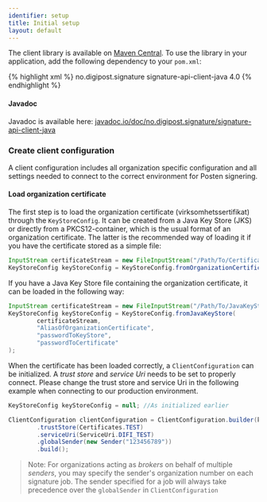 ```yaml
---
identifier: setup
title: Initial setup
layout: default
---
```


The client library is available on [Maven Central](https://search.maven.org/#search%7Cga%7C1%7Cg%3A%22no.digipost.signature%22%20AND%20a%3A%22signature-api-client-java%22). To use the library in your application, add the following dependency to your `pom.xml`:

{% highlight xml %}
<dependency>
    <groupId>no.digipost.signature</groupId>
    <artifactId>signature-api-client-java</artifactId>
    <version>4.0</version>
</dependency>
{% endhighlight %}

#### Javadoc

Javadoc is available here: [javadoc.io/doc/no.digipost.signature/signature-api-client-java](https://www.javadoc.io/doc/no.digipost.signature/signature-api-client-java/4.0)

### Create client configuration
A client configuration includes all organization specific configuration and all settings needed to connect to the correct environment for Posten signering.


#### Load organization certificate

The first step is to load the organization certificate (virksomhetssertifikat) through the `KeyStoreConfig`. It can be created from a Java Key Store (JKS) or directly from a PKCS12-container, which is the usual format of an organization certificate. The latter is the recommended way of loading it if you have the certificate stored as a simple file:


``` java
InputStream certificateStream = new FileInputStream("/Path/To/Certificate.p12");
KeyStoreConfig keyStoreConfig = KeyStoreConfig.fromOrganizationCertificate(certificateStream, "passwordToCertificate");
```

If you have a Java Key Store file containing the organization certificate, it can be loaded in the following way:

``` java
InputStream certificateStream = new FileInputStream("/Path/To/JavaKeyStore.jks");
KeyStoreConfig keyStoreConfig = KeyStoreConfig.fromJavaKeyStore(
        certificateStream,
        "AliasOfOrganizationCertificate",
        "passwordToKeyStore",
        "passwordToCertificate"
);
```

When the certificate has been loaded correctly, a `ClientConfiguration` can be initialized. A _trust store_ and _service Uri_ needs to be set to properly connect. Please change the trust store and service Uri in the following example when connecting to our production environment.  

``` java 
KeyStoreConfig keyStoreConfig = null; //As initialized earlier

ClientConfiguration clientConfiguration = ClientConfiguration.builder(keyStoreConfig)
        .trustStore(Certificates.TEST)
        .serviceUri(ServiceUri.DIFI_TEST)
        .globalSender(new Sender("123456789"))
        .build();

``` 

> Note: For organizations acting as *brokers* on behalf of multiple *senders*, you may specify the sender's organization number on each signature job. The sender specified for a job will always take precedence over the `globalSender` in `ClientConfiguration`
